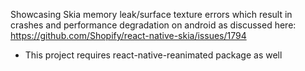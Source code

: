 Showcasing Skia memory leak/surface texture errors which result in crashes and performance degradation on android as discussed here: https://github.com/Shopify/react-native-skia/issues/1794

- This project requires react-native-reanimated package as well
